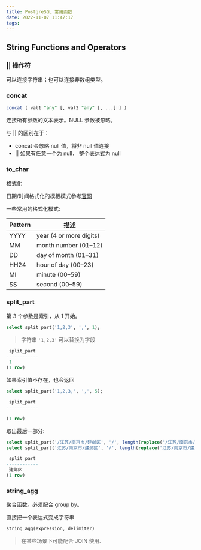```yaml
---
title: PostgreSQL 常用函数
date: 2022-11-07 11:47:17
tags:
---
```



## String Functions and Operators

### || 操作符

可以连接字符串；也可以连接非数组类型。


### concat

```sql
concat ( val1 "any" [, val2 "any" [, ...] ] )
```

连接所有参数的文本表示。NULL 参数被忽略。

与 || 的区别在于：

- concat 会忽略 null 值，将非 null 值连接
- || 如果有任意一个为 null， 整个表达式为 null


### to_char

格式化

日期/时间格式化的模板模式参考[官网](https://www.postgresql.org/docs/15/functions-formatting.html)


一些常用的格式化模式:

|Pattern|描述|
|-|-|
|YYYY|year (4 or more digits)|
|MM|month number (01–12)|
|DD|day of month (01–31)|
|HH24|hour of day (00–23)|
|MI|minute (00–59)|
|SS|second (00–59)|



### split_part

第 3 个参数是索引，从 1 开始。

```sql
select split_part('1,2,3', ',', 1);
```

> 字符串 `'1,2,3'` 可以替换为字段

```sql
 split_part
------------
 1
(1 row)
```

如果索引值不存在，也会返回

```sql
select split_part('1,2,3,', ',', 5);
```
```sql
 split_part
------------

(1 row)
```

取出最后一部分:

```sql
select split_part('/江苏/南京市/建邺区', '/', length(replace('/江苏/南京市/建邺区', '/', '//')) - length('/江苏/南京市/建邺区') + 1);
select split_part('江苏/南京市/建邺区', '/', length(replace('江苏/南京市/建邺区', '/', '//')) - length('江苏/南京市/建邺区') + 1);
```

```sql
 split_part
------------
 建邺区
(1 row)
```



### string_agg

聚合函数。必须配合 group by。

直接把一个表达式变成字符串
```sql
string_agg(expression, delimiter)
```

> 在某些场景下可能配合 JOIN 使用.